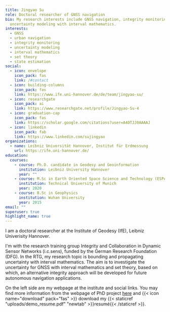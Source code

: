 ```yaml
---
title: Jingyao Su
role: Doctoral researcher of GNSS navigation
bio: My research interests include GNSS navigation, integrity monitoring and
  uncertainty modeling with interval mathematics.
interests:
  - GNSS
  - urban navigation
  - integrity monitoring
  - uncertainty modeling
  - interval mathematics
  - set theory
  - state estimation
social:
  - icon: envelope
    icon_pack: fas
    link: /#contact
  - icon: building-columns
    icon_pack: fas
    link: https://www.ife.uni-hannover.de/de/team/jingyao-su/
  - icon: researchgate
    icon_pack: ai
    link: https://www.researchgate.net/profile/Jingyao-Su-4
  - icon: graduation-cap
    icon_pack: fas
    link: https://scholar.google.com/citations?user=A4OTJJ0AAAAJ
  - icon: linkedin
    icon_pack: fab
    link: https://www.linkedin.com/sujingyao
organizations:
  - name: Leibniz Universität Hannover, Institut für Erdmessung
    url: https://ife.uni-hannover.de/
education:
  courses:
    - course: Ph.D. candidate in Geodesy and Geoinformation
      institution: Leibniz University Hannover
      year: ""
    - course: M.Sc in Earth Oriented Space Science and Technology (ESPACE)
      institution: Technical University of Munich
      year: 2020
    - course: B.Sc in Geophysics
      institution: Wuhan University
      year: 2015
email: ""
superuser: true
highlight_name: true
---
```

I am a doctoral researcher at the Institute of Geodesy (IfE), Leibniz Univerisity Hannover. 

I'm with the research training group Integrity and Collaboration in Dynamic Sensor Networks (i.c.sens), funded by the German Research Foundation (DFG). In the RTG, my research topic is bounding and propagating uncertainty with interval mathematics. The aim is to investigate the uncertainty for GNSS with interval mathematics and set theory, based on which, an alternative integrity approach will be developed for future autonomous navigation applications.

On the left side are my webpage at the institute and social links. You may find more information from the webpage of PhD project [here](https://www.icsens.uni-hannover.de/en/research/phd-projects/projects-of-the-2nd-cohort/bounding-and-propagating/) and {{< icon name="download" pack="fas" >}} download my {{< staticref "uploads/demo_resume.pdf" "newtab" >}}resumé{{< /staticref >}}.